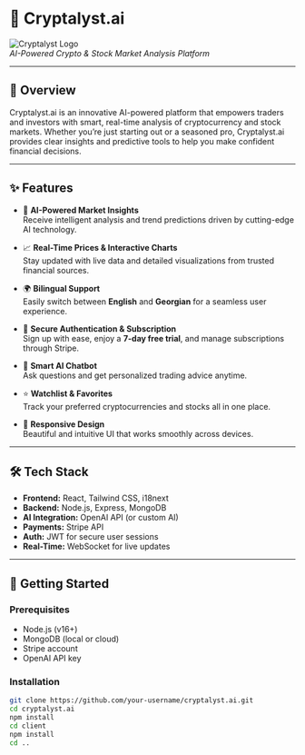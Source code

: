 # 🚀 Cryptalyst.ai

![Cryptalyst Logo](./path-to-your-logo.png)  
*AI-Powered Crypto & Stock Market Analysis Platform*

---

## 🌟 Overview

Cryptalyst.ai is an innovative AI-powered platform that empowers traders and investors with smart, real-time analysis of cryptocurrency and stock markets. Whether you’re just starting out or a seasoned pro, Cryptalyst.ai provides clear insights and predictive tools to help you make confident financial decisions.

---

## ✨ Features

- 🤖 **AI-Powered Market Insights**  
  Receive intelligent analysis and trend predictions driven by cutting-edge AI technology.

- 📈 **Real-Time Prices & Interactive Charts**  
  Stay updated with live data and detailed visualizations from trusted financial sources.

- 🌍 **Bilingual Support**  
  Easily switch between **English** and **Georgian** for a seamless user experience.

- 🔐 **Secure Authentication & Subscription**  
  Sign up with ease, enjoy a **7-day free trial**, and manage subscriptions through Stripe.

- 💬 **Smart AI Chatbot**  
  Ask questions and get personalized trading advice anytime.

- ⭐ **Watchlist & Favorites**  
  Track your preferred cryptocurrencies and stocks all in one place.

- 📱 **Responsive Design**  
  Beautiful and intuitive UI that works smoothly across devices.

---

## 🛠️ Tech Stack

- **Frontend:** React, Tailwind CSS, i18next  
- **Backend:** Node.js, Express, MongoDB  
- **AI Integration:** OpenAI API (or custom AI)  
- **Payments:** Stripe API  
- **Auth:** JWT for secure user sessions  
- **Real-Time:** WebSocket for live updates

---

## 🚀 Getting Started

### Prerequisites

- Node.js (v16+)  
- MongoDB (local or cloud)  
- Stripe account  
- OpenAI API key

### Installation

```bash
git clone https://github.com/your-username/cryptalyst.ai.git
cd cryptalyst.ai
npm install
cd client
npm install
cd ..
